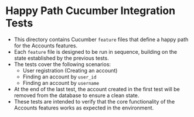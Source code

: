 # Happy Path Cucumber Integration Tests

* This directory contains Cucumber `feature` files that define a happy path for the Accounts features.
* Each `feature` file is designed to be run in sequence, building on the state established by the previous tests.
* The tests cover the following scenarios:
    - User registration (Creating an account)
    - Finding an account by `user_id`
    - Finding an account by `username`
* At the end of the last test, the account created in the first test will be removed from the database to ensure a clean state.
* These tests are intended to verify that the core functionality of the Accounts features works as expected in the environment.
